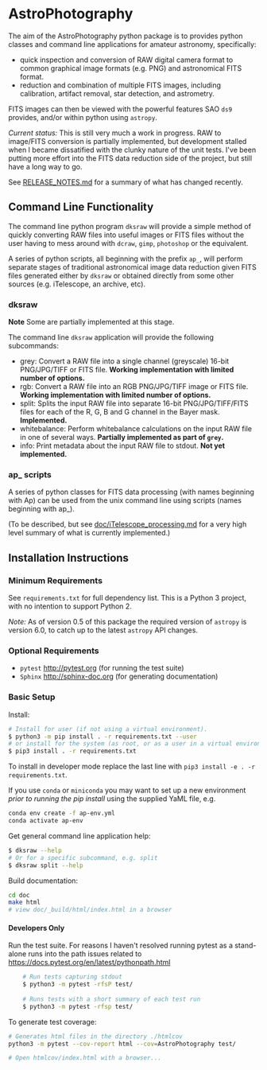 # AstroPhotography

The aim of the AstroPhotography python package is to provides python 
classes and command line applications for amateur astronomy, specifically:

- quick inspection and conversion of RAW digital camera format to common 
  graphical image formats (e.g. PNG) and astronomical FITS format.
- reduction and combination of multiple FITS images, including calibration,
  artifact removal, star detection, and astrometry.

FITS images can then be viewed with the powerful features SAO `ds9`
provides, and/or within python using `astropy`.

*Current status:* This is still very much a work in progress. RAW to 
image/FITS conversion is partially implemented, but development stalled
when I became dissatified with the clunky nature of the unit tests. I've
been putting more effort into the FITS data reduction side of the project,
but still have a long way to go.

See [RELEASE_NOTES.md](RELEASE_NOTES.md) for a summary of what has 
changed recently.

## Command Line Functionality

The command line python program `dksraw` will provide a simple method of
quickly converting RAW files into useful images or FITS files without 
the user having to mess around with `dcraw`, `gimp`, `photoshop` or 
the equivalent.

A series of python scripts, all beginning with the prefix `ap_`, will 
perform separate stages of traditional astronomical image data reduction
given FITS files generated either by `dksraw` or obtained directly
from some other sources (e.g. iTelescope, an archive, etc).

### dksraw

**Note** Some are partially implemented at this stage. 

The command line `dksraw` application will provide the following subcommands:
- grey: Convert a RAW file into a single channel (greyscale) 16-bit PNG/JPG/TIFF or 
        FITS file. **Working implementation with limited number of options.**
- rgb: Convert a RAW file into an RGB PNG/JPG/TIFF image or FITS file. 
  **Working implementation with limited number of options.**
- split: Splits the input RAW file into separate 16-bit PNG/JPG/TIFF/FITS 
  files for each of the R, G, B and G channel in the Bayer mask. **Implemented.**
- whitebalance: Perform whitebalance calculations on the input RAW file in one
                of several ways. **Partially implemented as part of `grey`.**
- info: Print metadata about the input RAW file to stdout.  **Not yet implemented.**

### ap_ scripts

A series of python classes for FITS data processing (with names beginning 
with Ap) can be used from the unix command line using scripts (names 
beginning with ap_).

(To be described, but see [doc/iTelescope_processing.md](doc/iTelescope_processing.md)
for a very high level summary of what is currently implemented.)

## Installation Instructions

### Minimum Requirements

See `requirements.txt` for full dependency list. This is a Python 3 
project, with no intention to support Python 2. 

*Note:* As of version 0.5 of this package the required version of `astropy`
is version 6.0, to catch up to the latest `astropy` API changes.

### Optional Requirements

- `pytest` http://pytest.org (for running the test suite)
- `Sphinx` http://sphinx-doc.org (for generating documentation)


### Basic Setup

Install:

```bash
# Install for user (if not using a virtual environment).
$ python3 -m pip install . -r requirements.txt --user
# or install for the system (as root, or as a user in a virtual environment).
$ pip3 install . -r requirements.txt
```

To install in developer mode replace the last line with 
`pip3 install -e . -r requirements.txt`.

If you use `conda` or `miniconda` you may want to set up a new
environment *prior to running the pip install* using the supplied
YaML file, e.g.
```bash
conda env create -f ap-env.yml
conda activate ap-env 
```

Get general command line application help:

```bash
$ dksraw --help
# Or for a specific subcommand, e.g. split
$ dksraw split --help
```

Build documentation:

```bash
cd doc
make html
# view doc/_build/html/index.html in a browser
```

#### Developers Only

Run the test suite. For reasons I haven't resolved running pytest as a stand-alone
runs into the path issues related to https://docs.pytest.org/en/latest/pythonpath.html

```bash
    # Run tests capturing stdout
    $ python3 -m pytest -rfsP test/
    
    # Runs tests with a short summary of each test run
    $ python3 -m pytest -rfsp test/
```

To generate test coverage:
```bash
# Generates html files in the directory ./htmlcov
python3 -m pytest --cov-report html --cov=AstroPhotography test/

# Open htmlcov/index.html with a browser...
```

